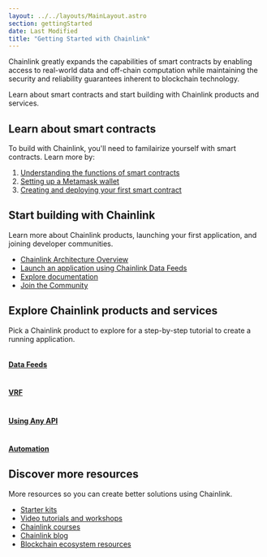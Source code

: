 ```yaml
---
layout: ../../layouts/MainLayout.astro
section: gettingStarted
date: Last Modified
title: "Getting Started with Chainlink"
---
```


Chainlink greatly expands the capabilities of smart contracts by enabling access to real-world data and off-chain computation while maintaining the security and reliability guarantees inherent to blockchain technology.

Learn about smart contracts and start building with Chainlink products and services.

## Learn about smart contracts

To build with Chainlink, you'll need to familairize yourself with smart contracts. Learn more by:

1. [Understanding the functions of smart contracts](https://www.chainlink.education/description/chainlinkIntroduction)
2. [Setting up a Metamask wallet](../fund-your-contract)
3. [Creating and deploying your first smart contract](../deploy-your-first-contract)

## Start building with Chainlink

Learn more about Chainlink products, launching your first application, and joining developer communities.

- [Chainlink Architecture Overview]()
- [Launch an application using Chainlink Data Feeds](../consuming-data-feeds)
- [Explore documentation](https://docs.chain.link/ethereum/)
- [Join the Community](../developer-communications)

## Explore Chainlink products and services

Pick a Chainlink product to explore for a step-by-step tutorial to create a running application.

<div class="cl-section">
    <div>
        <div class="cl-section-cards">
          <a class="cl-productcard" href="/docs/data-feed-learning/" target="_blank">
            <div>
                <img
                />
                <h4>Data Feeds</h4>
            </div>
          </a>
          <a class="cl-productcard" href="/docs/vrf-learning/" target="_blank">
            <div>
                <img
                />
                <h4>VRF</h4>
            </div>
          </a>
          <a class="cl-productcard" href="https://blog.chain.link/" target="_blank">
                <div>
                    <img/>
                    <h4>Using Any API</h4>
                </div>
            </a>
            <a class="cl-productcard" href="https://chain.link/community" target="_blank">
                <div>
                    <img/>
                    <h4>Automation</h4>
                </div>
            </a>
        </div>
    </div>
</div>

## Discover more resources

More resources so you can create better solutions using Chainlink.

- [Starter kits](https://github.com/smartcontractkit/starter-kits)
- [Video tutorials and workshops](https://www.youtube.com/c/Chainlink)
- [Chainlink courses](https://www.chainlink.education/)
- [Chainlink blog](https://www.blog.chain.link/)
- [Blockchain ecosystem resources](https://www.blockchain.education/)
